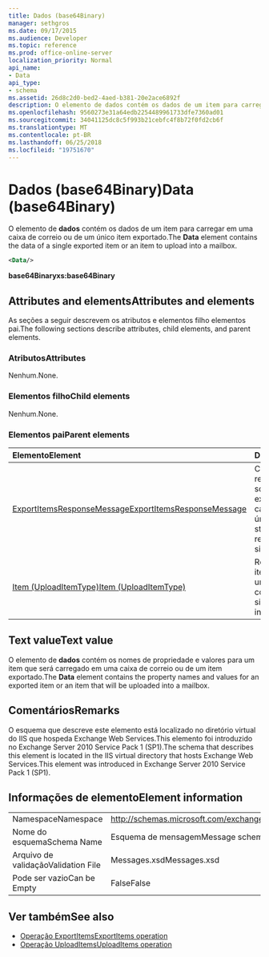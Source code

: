 ```yaml
---
title: Dados (base64Binary)
manager: sethgros
ms.date: 09/17/2015
ms.audience: Developer
ms.topic: reference
ms.prod: office-online-server
localization_priority: Normal
api_name:
- Data
api_type:
- schema
ms.assetid: 26d8c2d0-bed2-4aed-b381-20e2ace6892f
description: O elemento de dados contém os dados de um item para carregar em uma caixa de correio ou de um único item exportado.
ms.openlocfilehash: 9560273e31a64edb2254489961733dfe7360ad01
ms.sourcegitcommit: 34041125dc8c5f993b21cebfc4f8b72f0fd2cb6f
ms.translationtype: MT
ms.contentlocale: pt-BR
ms.lasthandoff: 06/25/2018
ms.locfileid: "19751670"
---
```

# <a name="data-base64binary"></a><span data-ttu-id="902f5-103">Dados (base64Binary)</span><span class="sxs-lookup"><span data-stu-id="902f5-103">Data (base64Binary)</span></span>

<span data-ttu-id="902f5-104">O elemento de **dados** contém os dados de um item para carregar em uma caixa de correio ou de um único item exportado.</span><span class="sxs-lookup"><span data-stu-id="902f5-104">The **Data** element contains the data of a single exported item or an item to upload into a mailbox.</span></span> 
  
```XML
<Data/>
```

<span data-ttu-id="902f5-105">**base64Binary**</span><span class="sxs-lookup"><span data-stu-id="902f5-105">**xs:base64Binary**</span></span>

## <a name="attributes-and-elements"></a><span data-ttu-id="902f5-106">Attributes and elements</span><span class="sxs-lookup"><span data-stu-id="902f5-106">Attributes and elements</span></span>

<span data-ttu-id="902f5-107">As seções a seguir descrevem os atributos e elementos filho elementos pai.</span><span class="sxs-lookup"><span data-stu-id="902f5-107">The following sections describe attributes, child elements, and parent elements.</span></span>
  
### <a name="attributes"></a><span data-ttu-id="902f5-108">Atributos</span><span class="sxs-lookup"><span data-stu-id="902f5-108">Attributes</span></span>

<span data-ttu-id="902f5-109">Nenhum.</span><span class="sxs-lookup"><span data-stu-id="902f5-109">None.</span></span>
  
### <a name="child-elements"></a><span data-ttu-id="902f5-110">Elementos filho</span><span class="sxs-lookup"><span data-stu-id="902f5-110">Child elements</span></span>

<span data-ttu-id="902f5-111">Nenhum.</span><span class="sxs-lookup"><span data-stu-id="902f5-111">None.</span></span>
  
### <a name="parent-elements"></a><span data-ttu-id="902f5-112">Elementos pai</span><span class="sxs-lookup"><span data-stu-id="902f5-112">Parent elements</span></span>

|<span data-ttu-id="902f5-113">**Elemento**</span><span class="sxs-lookup"><span data-stu-id="902f5-113">**Element**</span></span>|<span data-ttu-id="902f5-114">**Descrição**</span><span class="sxs-lookup"><span data-stu-id="902f5-114">**Description**</span></span>|
|:-----|:-----|
|[<span data-ttu-id="902f5-115">ExportItemsResponseMessage</span><span class="sxs-lookup"><span data-stu-id="902f5-115">ExportItemsResponseMessage</span></span>](exportitemsresponsemessage.md) <br/> |<span data-ttu-id="902f5-116">Contém o status e os resultados de uma solicitação para exportar um item de caixa de correio única.</span><span class="sxs-lookup"><span data-stu-id="902f5-116">Contains the status and results of a request to export a single mailbox item.</span></span>  <br/> |
|[<span data-ttu-id="902f5-117">Item (UploadItemType)</span><span class="sxs-lookup"><span data-stu-id="902f5-117">Item (UploadItemType)</span></span>](item-uploaditemtype.md) <br/> |<span data-ttu-id="902f5-118">Representa um único item para carregar em uma caixa de correio.</span><span class="sxs-lookup"><span data-stu-id="902f5-118">Represents a single item to upload into a mailbox.</span></span>  <br/> |
   
## <a name="text-value"></a><span data-ttu-id="902f5-119">Text value</span><span class="sxs-lookup"><span data-stu-id="902f5-119">Text value</span></span>

<span data-ttu-id="902f5-120">O elemento de **dados** contém os nomes de propriedade e valores para um item que será carregado em uma caixa de correio ou de um item exportado.</span><span class="sxs-lookup"><span data-stu-id="902f5-120">The **Data** element contains the property names and values for an exported item or an item that will be uploaded into a mailbox.</span></span> 
  
## <a name="remarks"></a><span data-ttu-id="902f5-121">Comentários</span><span class="sxs-lookup"><span data-stu-id="902f5-121">Remarks</span></span>

<span data-ttu-id="902f5-122">O esquema que descreve este elemento está localizado no diretório virtual do IIS que hospeda Exchange Web Services.This elemento foi introduzido no Exchange Server 2010 Service Pack 1 (SP1).</span><span class="sxs-lookup"><span data-stu-id="902f5-122">The schema that describes this element is located in the IIS virtual directory that hosts Exchange Web Services.This element was introduced in Exchange Server 2010 Service Pack 1 (SP1).</span></span>
  
## <a name="element-information"></a><span data-ttu-id="902f5-123">Informações de elemento</span><span class="sxs-lookup"><span data-stu-id="902f5-123">Element information</span></span>

|||
|:-----|:-----|
|<span data-ttu-id="902f5-124">Namespace</span><span class="sxs-lookup"><span data-stu-id="902f5-124">Namespace</span></span>  <br/> |http://schemas.microsoft.com/exchange/services/2006/messages  <br/> |
|<span data-ttu-id="902f5-125">Nome do esquema</span><span class="sxs-lookup"><span data-stu-id="902f5-125">Schema Name</span></span>  <br/> |<span data-ttu-id="902f5-126">Esquema de mensagem</span><span class="sxs-lookup"><span data-stu-id="902f5-126">Message schema</span></span>  <br/> |
|<span data-ttu-id="902f5-127">Arquivo de validação</span><span class="sxs-lookup"><span data-stu-id="902f5-127">Validation File</span></span>  <br/> |<span data-ttu-id="902f5-128">Messages.xsd</span><span class="sxs-lookup"><span data-stu-id="902f5-128">Messages.xsd</span></span>  <br/> |
|<span data-ttu-id="902f5-129">Pode ser vazio</span><span class="sxs-lookup"><span data-stu-id="902f5-129">Can be Empty</span></span>  <br/> |<span data-ttu-id="902f5-130">False</span><span class="sxs-lookup"><span data-stu-id="902f5-130">False</span></span>  <br/> |
   
## <a name="see-also"></a><span data-ttu-id="902f5-131">Ver também</span><span class="sxs-lookup"><span data-stu-id="902f5-131">See also</span></span>

- [<span data-ttu-id="902f5-132">Operação ExportItems</span><span class="sxs-lookup"><span data-stu-id="902f5-132">ExportItems operation</span></span>](exportitems-operation.md)
- [<span data-ttu-id="902f5-133">Operação UploadItems</span><span class="sxs-lookup"><span data-stu-id="902f5-133">UploadItems operation</span></span>](uploaditems-operation.md)

